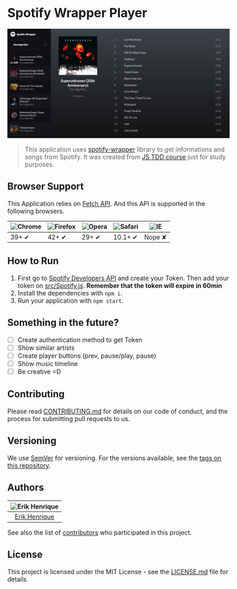 # Spotify Wrapper Player

![Spotify Wrapper Player Screenshot](example/screenshot.png)

> This application uses [spotify-wrapper](https://github.com/erikhenriq/spotify-wrapper) library to get informations and songs from Spotify. It was created from  [JS TDD course](https://www.udemy.com/course/js-com-tdd-na-pratica/) just for study purposes.

## Browser Support

This Application relies on [Fetch API](https://fetch.spec.whatwg.org/). And this API is supported in the following browsers.

![Chrome](https://cloud.githubusercontent.com/assets/398893/3528328/23bc7bc4-078e-11e4-8752-ba2809bf5cce.png) | ![Firefox](https://cloud.githubusercontent.com/assets/398893/3528329/26283ab0-078e-11e4-84d4-db2cf1009953.png) | ![Opera](https://cloud.githubusercontent.com/assets/398893/3528330/27ec9fa8-078e-11e4-95cb-709fd11dac16.png) | ![Safari](https://cloud.githubusercontent.com/assets/398893/3528331/29df8618-078e-11e4-8e3e-ed8ac738693f.png) | ![IE](https://cloud.githubusercontent.com/assets/398893/3528325/20373e76-078e-11e4-8e3a-1cb86cf506f0.png) |
--- | --- | --- | --- | --- |
39+ ✔ | 42+ ✔ | 29+ ✔ | 10.1+ ✔ | Nope ✘ |

## How to Run

1. First go to [Spotify Developers API](https://developer.spotify.com/console/get-search-item/?q=&type=&market=&limit=&offset=) and create your Token. Then add your token on [src/Spotify.js](src/Spotify.js). **Remember that the token will expire in 60min**
2. Install the dependencies with `npm i`.
3. Run your application with `npm start`.

## Something in the future?

- [ ] Create authentication method to get Token
- [ ] Show similar artists
- [ ] Create player buttons (prev, pause/play, pause)
- [ ] Show music timeline
- [ ] Be creative =D

## Contributing

Please read [CONTRIBUTING.md](CONTRIBUTING.md) for details on our code of conduct, and the process for submitting pull requests to us.

## Versioning

We use [SemVer](http://semver.org/) for versioning. For the versions available, see the [tags on this repository](https://github.com/erikhenriq/spotify-wrapper-player/tags).

## Authors

| ![Erik Henrique](https://avatars2.githubusercontent.com/u/27955793?s=150&u=2dd387988f7f95fabecf167becc6de819bf8e40b&v=4)|
|:---------------------:|
|  [Erik Henrique](https://github.com/erikhenriq/)   |

See also the list of [contributors](https://github.com/erikhenriq/spotify-wrapper-player/contributors) who participated in this project.

## License

This project is licensed under the MIT License - see the [LICENSE.md](LICENSE.md) file for details

